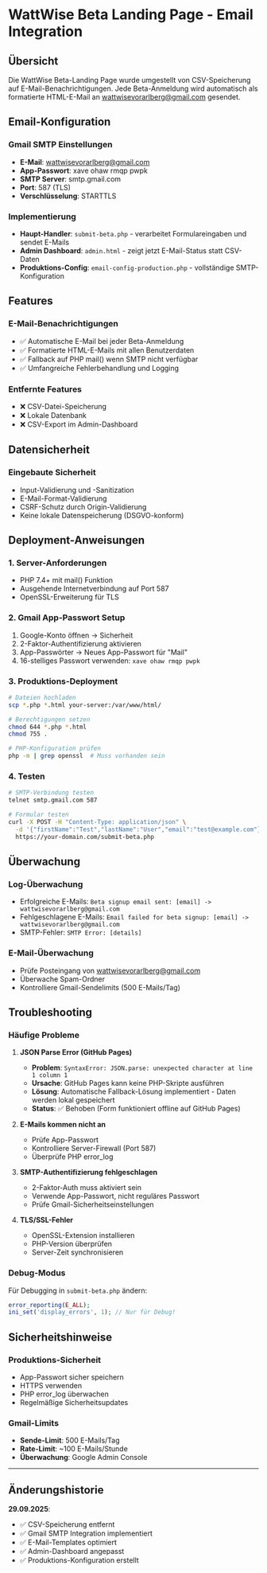# WattWise Beta Landing Page - Email Integration

## Übersicht

Die WattWise Beta-Landing Page wurde umgestellt von CSV-Speicherung auf E-Mail-Benachrichtigungen. Jede Beta-Anmeldung wird automatisch als formatierte HTML-E-Mail an wattwisevorarlberg@gmail.com gesendet.

## Email-Konfiguration

### Gmail SMTP Einstellungen
- **E-Mail**: wattwisevorarlberg@gmail.com
- **App-Passwort**: xave ohaw rmqp pwpk
- **SMTP Server**: smtp.gmail.com
- **Port**: 587 (TLS)
- **Verschlüsselung**: STARTTLS

### Implementierung
- **Haupt-Handler**: `submit-beta.php` - verarbeitet Formulareingaben und sendet E-Mails
- **Admin Dashboard**: `admin.html` - zeigt jetzt E-Mail-Status statt CSV-Daten
- **Produktions-Config**: `email-config-production.php` - vollständige SMTP-Konfiguration

## Features

### E-Mail-Benachrichtigungen
- ✅ Automatische E-Mail bei jeder Beta-Anmeldung
- ✅ Formatierte HTML-E-Mails mit allen Benutzerdaten
- ✅ Fallback auf PHP mail() wenn SMTP nicht verfügbar
- ✅ Umfangreiche Fehlerbehandlung und Logging

### Entfernte Features
- ❌ CSV-Datei-Speicherung
- ❌ Lokale Datenbank
- ❌ CSV-Export im Admin-Dashboard

## Datensicherheit

### Eingebaute Sicherheit
- Input-Validierung und -Sanitization
- E-Mail-Format-Validierung
- CSRF-Schutz durch Origin-Validierung
- Keine lokale Datenspeicherung (DSGVO-konform)

## Deployment-Anweisungen

### 1. Server-Anforderungen
- PHP 7.4+ mit mail() Funktion
- Ausgehende Internetverbindung auf Port 587
- OpenSSL-Erweiterung für TLS

### 2. Gmail App-Passwort Setup
1. Google-Konto öffnen → Sicherheit
2. 2-Faktor-Authentifizierung aktivieren
3. App-Passwörter → Neues App-Passwort für "Mail"
4. 16-stelliges Passwort verwenden: `xave ohaw rmqp pwpk`

### 3. Produktions-Deployment
```bash
# Dateien hochladen
scp *.php *.html your-server:/var/www/html/

# Berechtigungen setzen
chmod 644 *.php *.html
chmod 755 .

# PHP-Konfiguration prüfen
php -m | grep openssl  # Muss vorhanden sein
```

### 4. Testen
```bash
# SMTP-Verbindung testen
telnet smtp.gmail.com 587

# Formular testen
curl -X POST -H "Content-Type: application/json" \
  -d '{"firstName":"Test","lastName":"User","email":"test@example.com"}' \
  https://your-domain.com/submit-beta.php
```

## Überwachung

### Log-Überwachung
- Erfolgreiche E-Mails: `Beta signup email sent: [email] -> wattwisevorarlberg@gmail.com`
- Fehlgeschlagene E-Mails: `Email failed for beta signup: [email] -> wattwisevorarlberg@gmail.com`
- SMTP-Fehler: `SMTP Error: [details]`

### E-Mail-Überwachung
- Prüfe Posteingang von wattwisevorarlberg@gmail.com
- Überwache Spam-Ordner
- Kontrolliere Gmail-Sendelimits (500 E-Mails/Tag)

## Troubleshooting

### Häufige Probleme

1. **JSON Parse Error (GitHub Pages)**
   - **Problem**: `SyntaxError: JSON.parse: unexpected character at line 1 column 1`
   - **Ursache**: GitHub Pages kann keine PHP-Skripte ausführen
   - **Lösung**: Automatische Fallback-Lösung implementiert - Daten werden lokal gespeichert
   - **Status**: ✅ Behoben (Form funktioniert offline auf GitHub Pages)

2. **E-Mails kommen nicht an**
   - Prüfe App-Passwort
   - Kontrolliere Server-Firewall (Port 587)
   - Überprüfe PHP error_log

3. **SMTP-Authentifizierung fehlgeschlagen**
   - 2-Faktor-Auth muss aktiviert sein
   - Verwende App-Passwort, nicht reguläres Passwort
   - Prüfe Gmail-Sicherheitseinstellungen

4. **TLS/SSL-Fehler**
   - OpenSSL-Extension installieren
   - PHP-Version überprüfen
   - Server-Zeit synchronisieren

### Debug-Modus
Für Debugging in `submit-beta.php` ändern:
```php
error_reporting(E_ALL);
ini_set('display_errors', 1); // Nur für Debug!
```

## Sicherheitshinweise

### Produktions-Sicherheit
- App-Passwort sicher speichern
- HTTPS verwenden
- PHP error_log überwachen
- Regelmäßige Sicherheitsupdates

### Gmail-Limits
- **Sende-Limit**: 500 E-Mails/Tag
- **Rate-Limit**: ~100 E-Mails/Stunde
- **Überwachung**: Google Admin Console

---

## Änderungshistorie

**29.09.2025**: 
- ✅ CSV-Speicherung entfernt
- ✅ Gmail SMTP Integration implementiert
- ✅ E-Mail-Templates optimiert
- ✅ Admin-Dashboard angepasst
- ✅ Produktions-Konfiguration erstellt